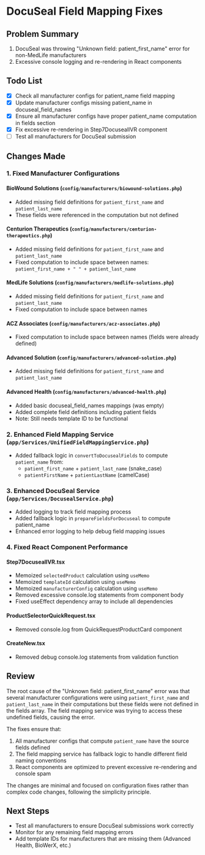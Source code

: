 # DocuSeal Field Mapping Fixes

## Problem Summary
1. DocuSeal was throwing "Unknown field: patient_first_name" error for non-MedLife manufacturers
2. Excessive console logging and re-rendering in React components

## Todo List
- [x] Check all manufacturer configs for patient_name field mapping
- [x] Update manufacturer configs missing patient_name in docuseal_field_names
- [x] Ensure all manufacturer configs have proper patient_name computation in fields section
- [x] Fix excessive re-rendering in Step7DocusealIVR component
- [ ] Test all manufacturers for DocuSeal submission

## Changes Made

### 1. Fixed Manufacturer Configurations

#### BioWound Solutions (`config/manufacturers/biowound-solutions.php`)
- Added missing field definitions for `patient_first_name` and `patient_last_name`
- These fields were referenced in the computation but not defined

#### Centurion Therapeutics (`config/manufacturers/centurion-therapeutics.php`)
- Added missing field definitions for `patient_first_name` and `patient_last_name`
- Fixed computation to include space between names: `patient_first_name + " " + patient_last_name`

#### MedLife Solutions (`config/manufacturers/medlife-solutions.php`)
- Added missing field definitions for `patient_first_name` and `patient_last_name`
- Fixed computation to include space between names

#### ACZ Associates (`config/manufacturers/acz-associates.php`)
- Fixed computation to include space between names (fields were already defined)

#### Advanced Solution (`config/manufacturers/advanced-solution.php`)
- Added missing field definitions for `patient_first_name` and `patient_last_name`

#### Advanced Health (`config/manufacturers/advanced-health.php`)
- Added basic docuseal_field_names mappings (was empty)
- Added complete field definitions including patient fields
- Note: Still needs template ID to be functional

### 2. Enhanced Field Mapping Service (`app/Services/UnifiedFieldMappingService.php`)
- Added fallback logic in `convertToDocusealFields` to compute `patient_name` from:
  - `patient_first_name` + `patient_last_name` (snake_case)
  - `patientFirstName` + `patientLastName` (camelCase)

### 3. Enhanced DocuSeal Service (`app/Services/DocusealService.php`)
- Added logging to track field mapping process
- Added fallback logic in `prepareFieldsForDocuseal` to compute patient_name
- Enhanced error logging to help debug field mapping issues

### 4. Fixed React Component Performance

#### Step7DocusealIVR.tsx
- Memoized `selectedProduct` calculation using `useMemo`
- Memoized `templateId` calculation using `useMemo`
- Memoized `manufacturerConfig` calculation using `useMemo`
- Removed excessive console.log statements from component body
- Fixed useEffect dependency array to include all dependencies

#### ProductSelectorQuickRequest.tsx
- Removed console.log from QuickRequestProductCard component

#### CreateNew.tsx
- Removed debug console.log statements from validation function

## Review

The root cause of the "Unknown field: patient_first_name" error was that several manufacturer configurations were using `patient_first_name` and `patient_last_name` in their computations but these fields were not defined in the fields array. The field mapping service was trying to access these undefined fields, causing the error.

The fixes ensure that:
1. All manufacturer configs that compute `patient_name` have the source fields defined
2. The field mapping service has fallback logic to handle different field naming conventions
3. React components are optimized to prevent excessive re-rendering and console spam

The changes are minimal and focused on configuration fixes rather than complex code changes, following the simplicity principle.

## Next Steps
- Test all manufacturers to ensure DocuSeal submissions work correctly
- Monitor for any remaining field mapping errors
- Add template IDs for manufacturers that are missing them (Advanced Health, BioWerX, etc.)